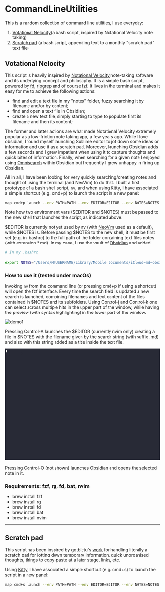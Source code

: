 # CommandLineUtilities

This is a random collection of command line utilities, I use everyday:

  1. [Votational Nelocity](#votational-nelocity)(a bash script, inspired by Notational Velocity note taking)
  2. [Scratch pad](#scratch-pad) (a bash script, appending text to a monthly "scratch pad" text file) 

## Votational Nelocity

This script is heavily inspired by [Notational Velocity](https://en.wikipedia.org/wiki/Notational_Velocity) note-taking software and its underlying concept and philosophy. It is a simple bash script, powered by [fd](https://github.com/sharkdp/fd), [ripgrep](https://github.com/BurntSushi/ripgrep) and of course [fzf](https://github.com/junegunn/fzf). It lives in the terminal and makes it easy for me to achieve the following actions:

- find and edit a text file in my "notes" folder, fuzzy searching it by filename and/or by content;
- find and open a text file in Obsidian;
- create a new text file, simply starting to type to populate first its filename and then its content;

The former and latter actions are what made Notational Velocity extremely popular as a low-friction note taking app, a few years ago. While I love obsidian, I found myself launching Sublime editor to jot down some ideas or information and use it as a scratch pad. Moreover, launching Obsidian adds a few seconds and I grew impatient when using it to capture thoughts and quick bites of information. Finally, when searching for a given note I enjoyed using [Omnisearch](https://github.com/scambier/obsidian-omnisearch) within Obsidian but frequently I grew unhappy in firing up Obsidian.

All in all, I have been looking for very quickly searching/creating notes and thought of using the terminal (and NeoVim) to do that. I built a first prototype of a bash shell script, `nv`, and when using [Kitty](https://sw.kovidgoyal.net/kitty/), I have associated a simple shortcut (e.g. cmd+p) to launch the script in a new panel:

```bash
map cmd+p launch --env PATH=PATH --env EDITOR=EDITOR --env NOTES=NOTES /opt/homebrew/bin/bash -lc path/to/nv
```

Note how two environment vars ($EDITOR and $NOTES) must be passed to the new shell that launches the script, as indicated above.

$EDITOR is currently not yet used by nv (with [NeoVim](https://neovim.io) used as a default), while $NOTES is. Before passing $NOTES to the new shell, it must be first set (e.g. in .bashrc) to the full path of the folder containing text files notes (with extension *.md). In my case, I use the vault of [Obsidian](https://obsidian.md) and added

```bash
# In my .bashrc

export NOTES="/Users/MYUSERNAME/Library/Mobile Documents/iCloud~md~obsidian/Documents/notes"
```

### How to use it (tested under macOs)

Invoking `nv` from the command line (or pressing cmd+p if using a shortcut) will open the fzf interface. Every time the search field is updated a new search is launched, combining filenames and text content of the files contained in $NOTES and its subfolders. Using Control-j and Control-k one can select across multiple hits in the upper part of the window, while having the preview (with syntax highlighting) in the lower part of the window.

![demo1](img/demo1.gif)

Pressing Control-A launches the $EDITOR (currently nvim only) creating a file in $NOTES with the filename given by the search string (with suffix .md) and also with this string added as a title inside the text file.

![demo2](img/demo2.gif)

Pressing Control-O (not shown) launches Obsidian and opens the selected note in it.


### Requirements: fzf, rg, fd, bat, nvim

- brew install fzf
- brew install rg
- brew install fd
- brew install bat
- brew install nvim

---------------

## Scratch pad

This script has been inspired by gotbletu's [work](https://github.com/gotbletu/fzf-nova/blob/main/_notekami%2C--.notes.cheatsheet.snippets.manager) for handling literally a scratch pad for jotting down temporary information, quick unorganised thoughts, things to copy-paste at a later stage, links, etc. 

Using [Kitty](https://sw.kovidgoyal.net/kitty/), I have associated a simple shortcut (e.g. cmd+s) to launch the script in a new panel:

```bash
map cmd+s launch --env PATH=PATH --env EDITOR=EDITOR --env NOTES=NOTES /opt/homebrew/bin/bash -lc ~/.bin/scratch
```
